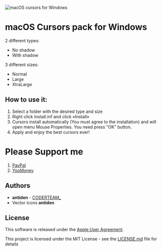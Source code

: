 ![macOS cursors for Windows](https://github.com/antiden/macOS-Sierra-cursors-for-Windows/blob/master/screenshot.jpg)

# macOS Cursors pack for Windows

2 different types:
- No shadow
- With shadow

3 different sizes:
- Normal
- Large
- XtraLarge

## How to use it:

1. Select a folder with the desired type and size
2. Right click Install.inf and click «Install»
3. Cursors install automatically (You must agree to the installation) and will open menu Mouse Properties. You need press "OK" button.
4. Apply and enjoy the best cursors ever!

# Please Support me

1. [PayPal](https://paypal.me/antiden?country.x=RU&locale.x=en_US)
2. [YooMoney](https://yoomoney.ru/to/41001275586164)

## Authors

* **antiden** - [CODERTEAM_](https://coderteam.ru)
* Vector icons **antiden**

## License

This software is released under the [Apple User Agreement](http://images.apple.com/legal/sla/docs/OSX1011.pdf).

This project is licensed under the MIT License - see the [LICENSE.md](https://rem.mit-license.org/) file for details
